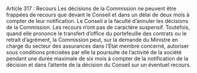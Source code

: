 Article 317 : Recours
Les décisions de la Commission ne peuvent être frappées de recours que devant le Conseil et dans un délai de deux mois à compter de leur notification.
Le Conseil a la faculté d’annuler les décisions de la Commission.
Les recours n’ont pas de caractère suspensif.
Toutefois, quand elle prononce le transfert d’office du portefeuille des contrats ou le retrait d’agrément, la Commission peut, sur la demande du Ministre en charge du secteur des assurances dans l’État membre concerné, autoriser sous conditions précisées par elle la poursuite de l’activité de la société pendant une durée maximale de six mois à compter de la notification de la décision et dans l’attente de la décision du Conseil sur un éventuel recours.